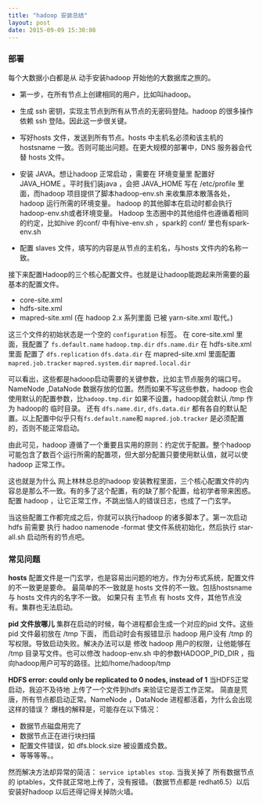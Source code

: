 ```yaml
---
title: "hadoop 安装总结" 
layout: post
date: 2015-09-09 15:30:08
---
```


### 部署
每个大数据小白都是从 动手安装hadoop 开始他的大数据库之旅的。
- 第一步，在所有节点上创建相同的用户，比如叫hadoop。

- 生成 ssh 密钥，实现主节点到所有从节点的无密码登陆。hadoop 的很多操作依赖 ssh 登陆。因此这一步很关键。
- 写好hosts 文件，发送到所有节点。hosts 中主机名必须和该主机的hostsname 一致。否则可能出问题。在更大规模的部署中，DNS 服务器会代替 hosts 文件。
- 安装 JAVA。想让hadoop 正常启动 ，需要在 环境变量里 配置好JAVA_HOME 。平时我们装java ，会把 JAVA_HOME 写在 /etc/profile 里面，而hadoop 项目提供了脚本hadoop-env.sh 来收集原本散落各处，hadoop 运行所需的环境变量。
hadoop 的其他脚本在启动时都会执行hadoop-env.sh或者环境变量。 Hadoop 生态圈中的其他组件也遵循着相同的约定，比如hive 的conf/ 中有hive-env.sh ，spark的 conf/ 里也有spark-env.sh 

- 配置 slaves 文件，填写的内容是从节点的主机名，与hosts 文件内的名称一致。

接下来配置Hadoop的三个核心配置文件。也就是让hadoop能跑起来所需要的最基本的配置文件。
- core-site.xml
- hdfs-site.xml
- mapred-site.xml (在 hadoop 2.x 系列里面 已被 yarn-site.xml 取代。)

这三个文件的初始状态是一个空的 `configuration` 标签。
在 core-site.xml 里面，我配置了
`fs.default.name` 
`hadoop.tmp.dir`
`dfs.name.dir`
在 hdfs-site.xml 里面 配置了
`dfs.replication`
`dfs.data.dir`
在 mapred-site.xml 里面配置
`mapred.job.tracker`
`mapred.system.dir`
`mapred.local.dir`

可以看出，这些都是hadoop启动需要的关键参数，比如主节点服务的端口号。NameNode ,DataNode 数据存放的位置。然而如果不写这些参数，hadoop 也会使用默认的配置参数，比`hadoop.tmp.dir` 如果不设置，hadoop就会默认 /tmp 作为 hadoop的 临时目录。
还有 `dfs.name.dir`, `dfs.data.dir` 都有各自的默认配置。以上配置中似乎只有`fs.default.name`和 `mapred.job.tracker` 是必须配置的，否则不能正常启动。

由此可见，hadoop 遵循了一个重要且实用的原则：约定优于配置。整个hadoop 可能包含了数百个运行所需的配置项，但大部分配置只要使用默认值，就可以使hadoop 正常工作。

这也就是为什么 网上林林总总的hadoop 安装教程里面，三个核心配置文件的内容总是那么不一致。有的多了这个配置，有的缺了那个配置，给初学者带来困惑。
配置 hadoop ，让它正常工作，不跳出恼人的错误日志，也成了一门玄学。

当这些配置工作都完成之后，你就可以执行hadoop 的诸多脚本了。第一次启动 hdfs 前需要 执行 hadoo namenode -format 使文件系统初始化，然后执行 star-all.sh 启动所有的节点吧。


### 常见问题
**hosts**
配置文件是一门玄学，也是容易出问题的地方。作为分布式系统，配置文件的不一致更是要命。
最简单的不一致就是 hosts 文件的不一致。包括hostsname 与 hosts 文件内的名字不一致。
如果只有 主节点 有 hosts 文件，其他节点没有。集群也无法启动。

**pid 文件放哪儿**
集群在启动的时候，每个进程都会生成一个对应的pid 文件。这些pid 文件最初放在 /tmp 下面， 而启动时会有报错显示 hadoop 用户没有 /tmp 的写权限。导致启动失败。解决办法可以是 修改 hadoop 用户的权限，让他能够在 /tmp 目录写文件。也可以修改 hadoop-env.sh 中的参数HADOOP_PID_DIR ，指向hadoop用户可写的路径。比如/home/hadoop/tmp

**HDFS error: could only be replicated to 0 nodes, instead of 1**
当HDFS正常启动，我迫不及待地 上传了一个文件到hdfs 来验证它是否工作正常。
简直是荒唐，所有节点都启动正常。NameNode ，DataNode 进程都活着，为什么会出现这样的错误？
爆栈的解释是，可能存在以下情况：

 - 数据节点磁盘用完了
 - 数据节点正在进行块扫描
 - 配置文件错误，如 dfs.block.size 被设置成负数。
 - 等等等等。。 

然而解决方法却异常的简洁： `service iptables stop`.
当我关掉了 所有数据节点的 iptables，文件就正常地上传了，没有报错。（数据节点都是 redhat6.5）以后安装好hadoop 以后还得记得关掉防火墙。